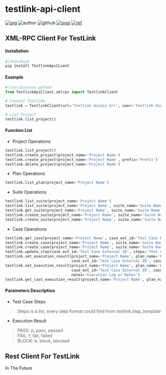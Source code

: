 # testlink-api-client
[![org](https://img.shields.io/badge/org-truth%20%26%20insurance%20workshop-informational)](http://bx.baoxian-sz.com)
![author](https://img.shields.io/badge/author-v.stone@163.com-informational)
![github](https://img.shields.io/github/license/seoktaehyeon/testlink-api-client)
[![pypi](https://img.shields.io/pypi/v/TestlinkApiClient.svg)](https://pypi.org/project/TestlinkApiClient/)
[![ref](https://img.shields.io/badge/ref-testlink%20api%20xmlrpc-informational)](https://github.com/TestLinkOpenSourceTRMS/testlink-code/blob/testlink_1_9/lib/api/xmlrpc/v1/xmlrpc.class.php)

## XML-RPC Client For TestLink

#### Installation
```bash
#!/bin/bash
pip install TestlinkApiCLient
```
#### Example
```python
#!/usr/bin/env python
from TestlinkApiClient.xmlrpc import TestlinkClient

# Connect Testlink
testlink = TestlinkClient(url='Testlink Access Url', user='Testlink Username', dev_key='Personal Api Key')

# List Project
testlink.list_project()
```

#### Function List
- Project Operations
```python
testlink.list_project()
testlink.create_project(project_name='Project Name')
testlink.create_project(project_name='Project Name', prefix='Prefix')
testlink.delete_project(project_name='Project Name')
```
- Plan Operations
```python
testlink.list_plan(project_name='Project Name')
```
- Suite Operations
```python
testlink.list_suite(project_name='Project Name')
testlink.list_suite(project_name='Project Name', suite_name='Suite Name')
testlink.get_suite(project_name='Project Name', suite_name='Suite Name')
testlink.create_suite(project_name='Project Name', suite_name='Suite Name')
testlink.create_suite(project_name='Project Name', suite_name='Suite Name', parent_suite_name='Parent Suite Name')
```
- Case Operations
```python
testlink.get_case(project_name='Project Name', case_ext_id='Test Case External ID')
testlink.create_case(project_name='Project Name', suite_name='Suite Name', case_name='Test Case Title') 
testlink.create_case(project_name='Project Name', suite_name='Suite Name', case_name='Test Case Title', summary='Test Case Summary', steps='Test Case Steps')
testlink.update_step(case_ext_id='Test Case External ID', steps='Test Case Steps')
testlink.set_execution_result(project_name='Project Name', plan_name='Plan Name', build_name='Build Name', 
                              case_ext_id='Test Case External ID', case_exe_result='Execition Result')
testlink.set_execution_result(project_name='Project Name', plan_name='Plan Name', build_name='Build Name', 
                              case_ext_id='Test Case External ID', case_exe_result='Execution Result', 
                              notes='Execution Log or Notes')
testlink.get_last_execution_result(project_name='Project Name', plan_name='Plan Name', case_ext_id='Test Case External ID')
```

#### Parameters Description
- Test Case Steps
> Steps is a list, every step format could find from testlink.step_template
- Execution Result
> PASS: p, pass, passed <br>
> FAIL: f, fail, failed <br>
> BLOCK: b, block, blocked


## Rest Client For TestLink
In The Future
